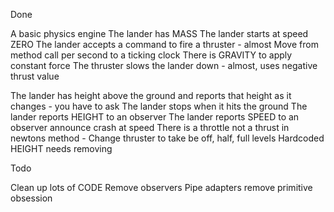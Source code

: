 Done

A basic physics engine
The lander has MASS
The lander starts at speed ZERO
The lander accepts a command to fire a thruster - almost
Move from method call per second to a ticking clock
There is GRAVITY to apply constant force
The thruster slows the lander down - almost, uses negative thrust value

The lander has height above the ground and reports that height as it changes - you have to ask
The lander stops when it hits the ground
The lander reports HEIGHT to an observer
The lander reports SPEED to an observer
announce crash at speed
There is a throttle not a thrust in newtons method - Change thruster to take be off, half, full levels
Hardcoded HEIGHT needs removing



Todo


Clean up lots of CODE
Remove observers
Pipe adapters
remove primitive obsession



